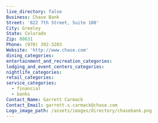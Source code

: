```yaml
---
live_directory: false
Business: Chase Bank
Street: '822 7th Street, Suite 100'
City: Greeley
State: Colorado
Zip: 80631
Phone: (970) 392-3203
Website: 'http://www.chase.com'
dining_categories:
entertainment_and_recreation_categories:
lodging_and_event_centers_categories:
nightlife_categories:
retail_categories:
service_categories:
  - financial
  - banks
Contact_Name: Garrett Carmack
Contact_Email: garrett.x.carmack@chase.com
Logo_image_path: /assets/images/directory/chasebank.png
---
```


